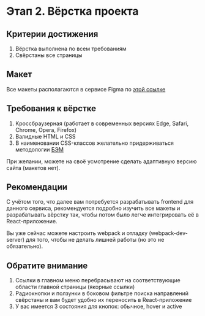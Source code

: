 # Этап 2. Вёрстка проекта

## Критерии достижения

1. Вёрстка выполнена по всем требованиям
2. Свёрстаны все страницы

## Макет

Все макеты располагаются в сервисе Figma по 
[этой ссылке](https://www.figma.com/file/7981GjEsjSpBUKolk4xFoT/Заказ-билетов?node-id=0%3A1)

## Требования к вёрстке

1. Кроссбраузерная (работает в современных версиях
Edge, Safari, Chrome, Opera, Firefox)
2. Валидные HTML и CSS
3. В наименовании CSS-классов желательно придерживаться методологии
[БЭМ](https://ru.bem.info/methodology/quick-start/)

При желании, можете на своё усмотрение сделать адаптивную версию сайта (макетов нет).

## Рекомендации

С учётом того, что далее вам потребуется разрабатывать frontend для данного
сервиса, рекомендуется подробно изучить все макеты и разрабатывать вёрстку так,
чтобы потом было легче интегрировать её в React-приложение.

Вы уже сейчас можете настроить webpack и отладку (webpack-dev-server) для того,
чтобы не делать лишней работы (но это не обязательно).

## Обратите внимание

1. Ссылки в главном меню перебрасывают на соответствующие области главной страницы
(якорные ссылки)
2. Радиокнопки и ползунки в боковом фильтре поиска направлений 
свёрстаны и вам будет удобно их переносить в React-приложение
3. У вас имеется 3 состояния для кнопок: обычное, hover и active
